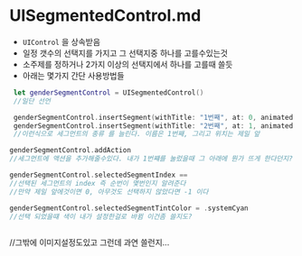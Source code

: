 # UISegmentedControl.md

* `UIControl` 을 상속받음
* 일정 갯수의 선택지를 가지고 그 선택지중 하나를 고를수있는것
* 소주제를 정하거나 2가지 이상의 선택지에서 하나를 고를때 쓸듯
* 아래는 몇가지 간단 사용방법들


```swift
 let genderSegmentControl = UISegmentedControl()
 //일단 선언

 genderSegmentControl.insertSegment(withTitle: "1번째", at: 0, animated: true)
 genderSegmentControl.insertSegment(withTitle: "2번째", at: 1, animated: true)
 //이런식으로 세그먼트의 종류 를 늘린다. 이름은 1번째, 그리고 위치는 제일 앞

genderSegmentControl.addAction
//세그먼트에 액션을 추가해줄수있다. 내가 1번쨰를 눌렀을때 그 아래에 뭔가 뜨게 한다던지? 아니면 다른 텍스트 필드로 넘어간다던지.

genderSegmentControl.selectedSegmentIndex == 
//선택된 세그먼트의 index 즉 순번이 몇번인지 알려준다
//만약 제일 앞에것이면 0, 아무것도 선택하지 않았다면 -1 이다

genderSegmentControl.selectedSegmentTintColor = .systemCyan
//선택 되었을떄 색이 내가 설정한걸로 바뀜 이건좀 쓸지도?



```
//그밖에 이미지설정도있고 그런데 과연 쓸런지...



